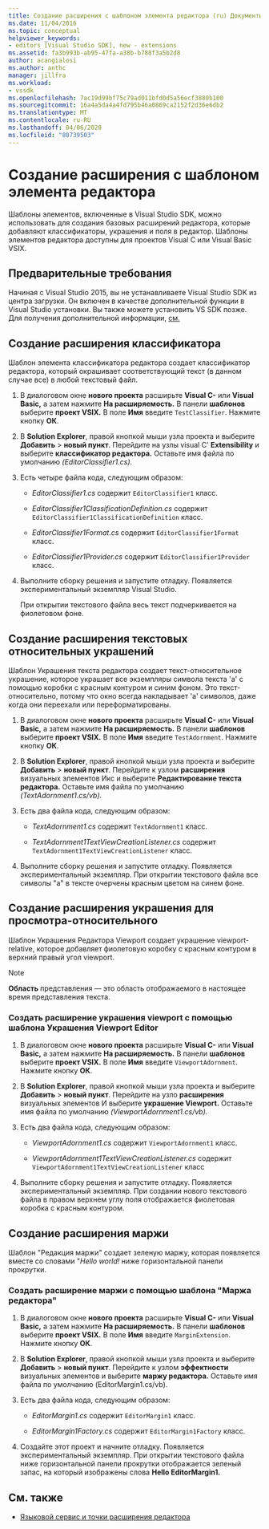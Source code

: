 ```yaml
---
title: Создание расширения с шаблоном элемента редактора (ru) Документы Майкрософт
ms.date: 11/04/2016
ms.topic: conceptual
helpviewer_keywords:
- editors [Visual Studio SDK], new - extensions
ms.assetid: fa3b993b-ab95-47fa-a38b-b788f3a5b2d8
author: acangialosi
ms.author: anthc
manager: jillfra
ms.workload:
- vssdk
ms.openlocfilehash: 7ac19d99bf75c79ad011bfd0d5a56ecf3880b100
ms.sourcegitcommit: 16a4a5da4a4fd795b46a0869ca2152f2d36e6db2
ms.translationtype: MT
ms.contentlocale: ru-RU
ms.lasthandoff: 04/06/2020
ms.locfileid: "80739503"
---
```

# <a name="create-an-extension-with-an-editor-item-template"></a>Создание расширения с шаблоном элемента редактора
Шаблоны элементов, включенные в Visual Studio SDK, можно использовать для создания базовых расширений редактора, которые добавляют классификаторы, украшения и поля в редактор. Шаблоны элементов редактора доступны для проектов Visual C или Visual Basic VSIX.

## <a name="prerequisites"></a>Предварительные требования
 Начиная с Visual Studio 2015, вы не устанавливаете Visual Studio SDK из центра загрузки. Он включен в качестве дополнительной функции в Visual Studio установки. Вы также можете установить VS SDK позже. Для получения дополнительной информации, [см.](../extensibility/installing-the-visual-studio-sdk.md)

## <a name="create-a-classifier-extension"></a>Создание расширения классификатора
 Шаблон элемента классификатора редактора создает классификатор редактора, который окрашивает соответствующий текст (в данном случае все) в любой текстовый файл.

1. В диалоговом окне **нового проекта** расширьте **Visual C-** или **Visual Basic,** а затем нажмите **На расширяемость.** В панели **шаблонов** выберите **проект VSIX.** В поле **Имя** введите `TestClassifier`. Нажмите кнопку **ОК**.

2. В **Solution Explorer**, правой кнопкой мыши узла проекта и выберите **Добавить** > **новый пункт**. Перейдите на узлы visual C' **Extensibility** и выберите **классификатор редактора.** Оставьте имя файла по умолчанию *(EditorClassifier1.cs).*

3. Есть четыре файла кода, следующим образом:

    - *EditorClassifier1.cs* содержит `EditorClassifier1` класс.

    - *EditorClassifier1ClassificationDefinition.cs* содержит `EditorClassifier1ClassificationDefinition` класс.

    - *EditorClassifier1Format.cs* содержит `EditorClassifier1Format` класс.

    - *EditorClassifier1Provider.cs* содержит `EditorClassifier1Provider` класс.

4. Выполните сборку решения и запустите отладку. Появляется экспериментальный экземпляр Visual Studio.

     При открытии текстового файла весь текст подчеркивается на фиолетовом фоне.

## <a name="create-a-text-relative-adornment-extension"></a>Создание расширения текстовых относительных украшений
 Шаблон Украшения текста редактора создает текст-относительное украшение, которое украшает все экземпляры символа текста 'a' с помощью коробки с красным контуром и синим фоном. Это текст-относительно, потому что окно всегда накладывает 'a' символов, даже когда они переехали или переформатированы.

1. В диалоговом окне **нового проекта** расширьте **Visual C-** или **Visual Basic,** а затем нажмите **На расширяемость.** В панели **шаблонов** выберите **проект VSIX.** В поле **Имя** введите `TestAdornment`. Нажмите кнопку **ОК**.

2. В **Solution Explorer**, правой кнопкой мыши узла проекта и выберите **Добавить** > **новый пункт**. Перейдите к узлом **расширения** визуальных элементов Икс и выберите **Редактирование текста редактора.** Оставьте имя файла по умолчанию *(TextAdornment1.cs/vb).*

3. Есть два файла кода, следующим образом:

    - *TextAdornment1.cs* содержит `TextAdornment1` класс.

    - *TextAdornment1TextViewCreationListener.cs* содержит `TextAdornment1TextViewCreationListener` класс.

4. Выполните сборку решения и запустите отладку. Появляется экспериментальный экземпляр. При открытии текстового файла все символы "а" в тексте очерчены красным цветом на синем фоне.

## <a name="create-a-viewport-relative-adornment-extension"></a>Создание расширения украшения для просмотра-относительного
 Шаблон Украшения Редактора Viewport создает украшение viewport-relative, которое добавляет фиолетовую коробку с красным контуром в верхний правый угол viewport.

> [!NOTE]
> **Область** представления — это область отображаемого в настоящее время представления текста.

### <a name="to-create-a-viewport-adornment-extension-by-using-the-editor-viewport-adornment-template"></a>Создать расширение украшения viewport с помощью шаблона Украшения Viewport Editor

1. В диалоговом окне **нового проекта** расширьте **Visual C-** или **Visual Basic,** а затем нажмите **На расширяемость.** В панели **шаблонов** выберите **проект VSIX.** В поле **Имя** введите `ViewportAdornment`. Нажмите кнопку **ОК**.

2. В **Solution Explorer**, правой кнопкой мыши узла проекта и выберите **Добавить** > **новый пункт**. Перейдите на узло **расширения** визуальных элементов И выберите **украшение Viewport.** Оставьте имя файла по умолчанию *(ViewportAdornment1.cs/vb).*

3. Есть два файла кода, следующим образом:

    - *ViewportAdornment1.cs* содержит `ViewportAdornment1` класс.

    - *ViewportAdornment1TextViewCreationListener.cs* содержит `ViewportAdornment1TextViewCreationListener` класс

4. Выполните сборку решения и запустите отладку. Появляется экспериментальный экземпляр. При создании нового текстового файла в правом верхнем углу поля отображается фиолетовая коробка с красным контуром.

## <a name="create-a-margin-extension"></a>Создание расширения маржи
 Шаблон "Редакция маржи" создает зеленую маржу, которая появляется вместе со словами "*Hello world!* ниже горизонтальной панели прокрутки.

### <a name="to-create-a-margin-extension-by-using-the-editor-margin-template"></a>Создать расширение маржи с помощью шаблона "Маржа редактора"

1. В диалоговом окне **нового проекта** расширьте **Visual C-** или **Visual Basic,** а затем нажмите **На расширяемость.** В панели **шаблонов** выберите **проект VSIX.** В поле **Имя** введите `MarginExtension`. Нажмите кнопку **ОК**.

2. В **Solution Explorer**, правой кнопкой мыши узла проекта и выберите **Добавить** > **новый пункт**. Перейдите к узлом **эффектности** визуальных элементов и выберите **маржу редактора.** Оставьте имя файла по умолчанию (EditorMargin1.cs/vb).

3. Есть два файла кода, следующим образом:

    - *EditorMargin1.cs* содержит `EditorMargin1` класс.

    - *EditorMargin1Factory.cs* содержит `EditorMargin1Factory` класс.

4. Создайте этот проект и начните отладку. Появляется экспериментальный экземпляр. При открытии текстового файла ниже горизонтальной панели прокрутки отображается зеленый запас, на который изображены слова **Hello EditorMargin1.**

## <a name="see-also"></a>См. также
- [Языковой сервис и точки расширения редактора](../extensibility/language-service-and-editor-extension-points.md)
